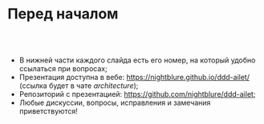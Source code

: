 # Перед началом

<br> <br>

* В нижней части каждого слайда есть его номер, на который удобно ссылаться при вопросах;
* Презентация доступна в вебе: https://nightblure.github.io/ddd-ailet/ (ссылка будет в чате _architecture_);
* Репозиторий с презентацией: https://github.com/nightblure/ddd-ailet;
* Любые дискуссии, вопросы, исправления и замечания приветствуются!

<SlideCurrentNo class="absolute bottom-[5px] left-1/2 transform -translate-x-1/2 items-center" />
